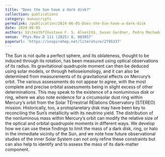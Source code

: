 ```yaml
---
title: "Does the Sun have a dark disk?"
collection: publications
category: manuscripts
permalink: /publication/2024-06-05-Does-the-Sun-have-a-dark-disk
date: 2024-06-05
authors: $$\textbf{Gustavo F. S. Alves}$$, Susan Gardner, Pedro Machado, Mohammadreza Zakeri
venue: 'Phys.Rev.D 111 (2025) 8, 083057'
paperurl: 'https://inspirehep.net/literature/2795337'
---
```



The Sun is not quite a perfect sphere, and its oblateness, thought to be induced through its rotation, has been measured using optical observations of its radius. Its gravitational quadrupole moment can then be deduced using solar models, or through helioseismology, and it can also be determined from measurements of its gravitational effects on Mercury’s orbit. The various assessments do not appear to agree, with the most complete and precise orbital assessments being in slight excess of other determinations. This may speak to the existence of a nonluminous disk or ring, where we also note evidence for a circumsolar dust ring within Mercury’s orbit from the Solar TErrestrial RElations Observatory (STEREO) mission. Historically, too, a protoplanetary disk may have been key to reconciling the Sun’s metallicity with its neutrino yield. The distribution of the nonluminous mass within Mercury’s orbit can modify the relative size of the optical and orbital quadrupole moments in different ways. We develop how we can use these findings to limit the mass of a dark disk, ring, or halo in the immediate vicinity of the Sun, and we note how future observational studies of the inner Solar System can not only refine these constraints but can also help to identify and to assess the mass of its dark-matter component.

